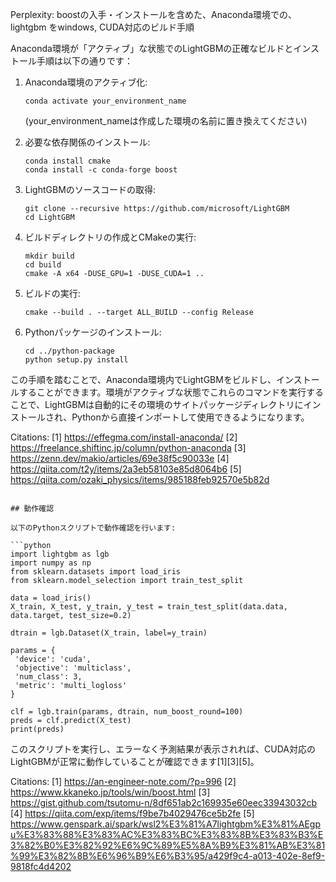 Perplexity: boostの入手・インストールを含めた、Anaconda環境での、lightgbm をwindows, CUDA対応のビルド手順

Anaconda環境が「アクティブ」な状態でのLightGBMの正確なビルドとインストール手順は以下の通りです：

1. Anaconda環境のアクティブ化:
   ```
   conda activate your_environment_name
   ```
   (your_environment_nameは作成した環境の名前に置き換えてください)

2. 必要な依存関係のインストール:
   ```
   conda install cmake
   conda install -c conda-forge boost
   ```

3. LightGBMのソースコードの取得:
   ```
   git clone --recursive https://github.com/microsoft/LightGBM
   cd LightGBM
   ```

4. ビルドディレクトリの作成とCMakeの実行:
   ```
   mkdir build
   cd build
   cmake -A x64 -DUSE_GPU=1 -DUSE_CUDA=1 ..
   ```

5. ビルドの実行:
   ```
   cmake --build . --target ALL_BUILD --config Release
   ```

6. Pythonパッケージのインストール:
   ```
   cd ../python-package
   python setup.py install
   ```

この手順を踏むことで、Anaconda環境内でLightGBMをビルドし、インストールすることができます。環境がアクティブな状態でこれらのコマンドを実行することで、LightGBMは自動的にその環境のサイトパッケージディレクトリにインストールされ、Pythonから直接インポートして使用できるようになります。

Citations:
[1] https://effegma.com/install-anaconda/
[2] https://freelance.shiftinc.jp/column/python-anaconda
[3] https://zenn.dev/makio/articles/69e38f5c90033e
[4] https://qiita.com/t2y/items/2a3eb58103e85d8064b6
[5] https://qiita.com/ozaki_physics/items/985188feb92570e5b82d
   ```

## 動作確認

以下のPythonスクリプトで動作確認を行います:

```python
import lightgbm as lgb
import numpy as np
from sklearn.datasets import load_iris
from sklearn.model_selection import train_test_split

data = load_iris()
X_train, X_test, y_train, y_test = train_test_split(data.data, data.target, test_size=0.2)

dtrain = lgb.Dataset(X_train, label=y_train)

params = {
    'device': 'cuda',
    'objective': 'multiclass',
    'num_class': 3,
    'metric': 'multi_logloss'
}

clf = lgb.train(params, dtrain, num_boost_round=100)
preds = clf.predict(X_test)
print(preds)
```

このスクリプトを実行し、エラーなく予測結果が表示されれば、CUDA対応のLightGBMが正常に動作していることが確認できます[1][3][5]。

Citations:
[1] https://an-engineer-note.com/?p=996
[2] https://www.kkaneko.jp/tools/win/boost.html
[3] https://gist.github.com/tsutomu-n/8df651ab2c169935e60eec33943032cb
[4] https://qiita.com/exp/items/f9be7b4029476ce5b2fe
[5] https://www.genspark.ai/spark/wsl2%E3%81%A7lightgbm%E3%81%AEgpu%E3%83%88%E3%83%AC%E3%83%BC%E3%83%8B%E3%83%B3%E3%82%B0%E3%82%92%E6%9C%89%E5%8A%B9%E3%81%AB%E3%81%99%E3%82%8B%E6%96%B9%E6%B3%95/a429f9c4-a013-402e-8ef9-9818fc4d4202
